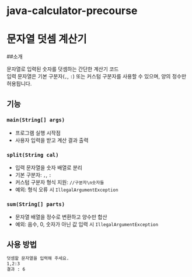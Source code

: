 # java-calculator-precourse

# 문자열 덧셈 계산기

##소개

문자열로 입력된 숫자를 덧셈하는 간단한 계산기 코드  
입력 문자열은 기본 구분자(`,`, `:`) 또는 커스텀 구분자를 사용할 수 있으며, 양의 정수만 허용됩니다.

## 기능

### `main(String[] args)`
- 프로그램 실행 시작점
- 사용자 입력을 받고 계산 결과 출력

### `split(String cal)`
- 입력 문자열을 숫자 배열로 분리
- 기본 구분자: `,`, `:`
- 커스텀 구분자 형식 지원: `//구분자\n숫자들`
- 예외: 형식 오류 시 `IllegalArgumentException`

### `sum(String[] parts)`
- 문자열 배열을 정수로 변환하고 양수만 합산
- 예외: 음수, 0, 숫자가 아닌 값 입력 시 `IllegalArgumentException`

## 사용 방법

```bash
덧셈할 문자열을 입력해 주세요.
1,2:3
결과 : 6
